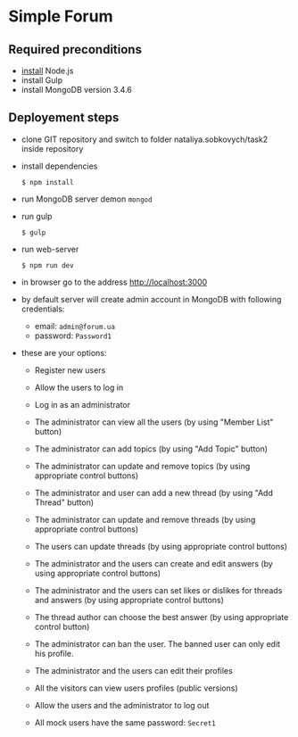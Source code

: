 # Simple Forum

## Required preconditions

* [install](https://howtonode.org/how-to-install-nodejs) Node.js
* install Gulp
* install MongoDB version 3.4.6

## Deployement steps

* clone GIT repository and switch to folder nataliya.sobkovych/task2 inside repository
* install dependencies
    ```
    $ npm install
    ```
* run MongoDB server demon `mongod`

* run gulp
    ```
    $ gulp
    ```
* run web-server
    ```
    $ npm run dev
    ```

* in browser go to the address [http://localhost:3000](http://localhost:3000)

* by default server will create admin account in MongoDB with following credentials: 
  * email: `admin@forum.ua`
  * password: `Password1`
   
* these are your options:
  * Register new users
  * Allow the users to log in
  * Log in as an administrator
  * The administrator can view all the users (by using "Member List" button)
  * The administrator can add topics (by using "Add Topic" button)
  * The administrator can update and remove topics (by using appropriate control buttons)
  * The administrator and user can add a new thread (by using "Add Thread" button)
  * The administrator can update and remove threads (by using appropriate control buttons)
  * The users can update threads (by using appropriate control buttons)
  * The administrator and the users can create and edit answers (by using appropriate control buttons)
  * The administrator and the users can set likes or dislikes for threads and answers (by using appropriate control buttons)
  * The thread author can choose the best answer (by using appropriate control button)
  * The administrator can ban the user. The banned user can only edit his profile.
  * The administrator and the users can edit their profiles
  * All the visitors can view users profiles (public versions)
  * Allow the users and the administrator to log out
  
  * All mock users have the same password: `Secret1`
